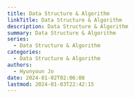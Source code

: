 ```yaml
---
title: Data Structure & Algorithm
linkTitle: Data Structure & Algorithm
description: Data Structure & Algorithm
summary: Data Structure & Algorithm
series:
  - Data Structure & Algorithm
categories:
  - Data Structure & Algorithm
authors:
  - Hyunyoun Jo
date: 2024-01-02T02:06:08
lastmod: 2024-01-03T22:42:15
---
```

